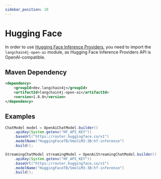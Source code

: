 ```yaml
---
sidebar_position: 10
---
```


# Hugging Face

In order to use [Hugging Face Inference Providers](https://huggingface.co/docs/inference-providers/index),
you need to import the `langchain4j-open-ai` module, as Hugging Face Inference Providers API is OpenAI-compatible.


## Maven Dependency

```xml
<dependency>
    <groupId>dev.langchain4j</groupId>
    <artifactId>langchain4j-open-ai</artifactId>
    <version>1.8.0</version>
</dependency>
```

## Examples

```java
ChatModel model = OpenAiChatModel.builder()
    .apiKey(System.getenv("HF_API_KEY"))
    .baseUrl("https://router.huggingface.co/v1")
    .modelName("HuggingFaceTB/SmolLM3-3B:hf-inference")
    .build();

StreamingChatModel streamingModel = OpenAiStreamingChatModel.builder()
    .apiKey(System.getenv("HF_API_KEY"))
    .baseUrl("https://router.huggingface.co/v1")
    .modelName("HuggingFaceTB/SmolLM3-3B:hf-inference")
    .build();
```
